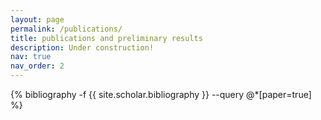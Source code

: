 ```yaml
---
layout: page
permalink: /publications/
title: publications and preliminary results
description: Under construction!
nav: true
nav_order: 2
---
```

<!-- _pages/publications.md -->
<div class="publications">

{% bibliography -f {{ site.scholar.bibliography }} --query @*[paper=true] %}

</div>

